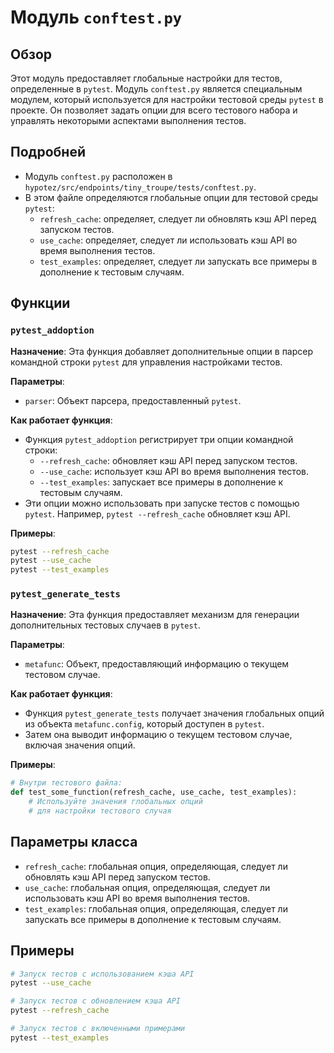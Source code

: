# Модуль `conftest.py`

## Обзор

Этот модуль предоставляет глобальные настройки для тестов, определенные в `pytest`.  Модуль `conftest.py` является специальным модулем, который используется для настройки тестовой среды `pytest` в проекте. Он позволяет задать опции для всего тестового набора и управлять некоторыми аспектами выполнения тестов.

## Подробней

- Модуль `conftest.py` расположен в `hypotez/src/endpoints/tiny_troupe/tests/conftest.py`.
- В этом файле определяются глобальные опции для тестовой среды `pytest`:
    - `refresh_cache`: определяет, следует ли обновлять кэш API перед запуском тестов.
    - `use_cache`: определяет, следует ли использовать кэш API во время выполнения тестов.
    - `test_examples`: определяет, следует ли запускать все примеры в дополнение к тестовым случаям.

## Функции

### `pytest_addoption`

**Назначение**: Эта функция добавляет дополнительные опции в парсер командной строки `pytest` для управления настройками тестов.

**Параметры**:
- `parser`: Объект парсера, предоставленный `pytest`.

**Как работает функция**:
- Функция `pytest_addoption` регистрирует три опции командной строки:
    - `--refresh_cache`: обновляет кэш API перед запуском тестов.
    - `--use_cache`: использует кэш API во время выполнения тестов.
    - `--test_examples`: запускает все примеры в дополнение к тестовым случаям.
- Эти опции можно использовать при запуске тестов с помощью `pytest`. Например, `pytest --refresh_cache` обновляет кэш API.

**Примеры**:
```bash
pytest --refresh_cache
pytest --use_cache
pytest --test_examples
```

### `pytest_generate_tests`

**Назначение**: Эта функция предоставляет механизм для генерации дополнительных тестовых случаев в `pytest`.

**Параметры**:
- `metafunc`: Объект, предоставляющий информацию о текущем тестовом случае.

**Как работает функция**:
- Функция `pytest_generate_tests` получает значения глобальных опций из объекта `metafunc.config`, который доступен в `pytest`.
- Затем она выводит информацию о текущем тестовом случае, включая значения опций.

**Примеры**:
```python
# Внутри тестового файла:
def test_some_function(refresh_cache, use_cache, test_examples):
    # Используйте значения глобальных опций 
    # для настройки тестового случая
```

##  Параметры класса

- `refresh_cache`:  глобальная опция, определяющая, следует ли обновлять кэш API перед запуском тестов.
- `use_cache`: глобальная опция, определяющая, следует ли использовать кэш API во время выполнения тестов.
- `test_examples`: глобальная опция, определяющая, следует ли запускать все примеры в дополнение к тестовым случаям.

## Примеры

```bash
# Запуск тестов с использованием кэша API
pytest --use_cache

# Запуск тестов с обновлением кэша API
pytest --refresh_cache

# Запуск тестов с включенными примерами
pytest --test_examples 
```